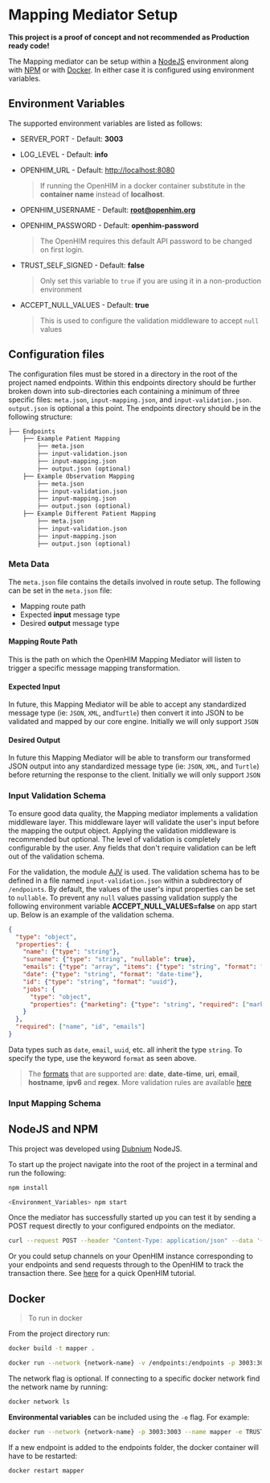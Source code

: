 # Mapping Mediator Setup

**This project is a proof of concept and not recommended as Production ready code!**

The Mapping mediator can be setup within a [NodeJS](https://nodejs.org/en/) environment along with [NPM](https://www.npmjs.com/) or with [Docker](https://docs.docker.com/). In either case it is configured using environment variables.

## Environment Variables

The supported environment variables are listed as follows:

- SERVER_PORT - Default: **3003**

- LOG_LEVEL - Default: **info**

- OPENHIM_URL - Default: <http://localhost:8080>

  > If running the OpenHIM in a docker container substitute in the **container name** instead of **localhost**.

- OPENHIM_USERNAME - Default: **root@openhim.org**

- OPENHIM_PASSWORD - Default: **openhim-password**

  > The OpenHIM requires this default API password to be changed on first login.

- TRUST_SELF_SIGNED - Default: **false**

  > Only set this variable to `true` if you are using it in a non-production environment

- ACCEPT_NULL_VALUES - Default: **true**

  > This is used to configure the validation middleware to accept `null` values

## Configuration files

The configuration files must be stored in a directory in the root of the project named endpoints. Within this endpoints directory should be further broken down into sub-directories each containing a minimum of three specific files: `meta.json`, `input-mapping.json`, and `input-validation.json`. `output.json` is optional a this point. The endpoints directory should be in the following structure:

```txt
├── Endpoints
    ├── Example Patient Mapping
        ├── meta.json
        ├── input-validation.json
        ├── input-mapping.json
        ├── output.json (optional)
    ├── Example Observation Mapping
        ├── meta.json
        ├── input-validation.json
        ├── input-mapping.json
        ├── output.json (optional)
    ├── Example Different Patient Mapping
        ├── meta.json
        ├── input-validation.json
        ├── input-mapping.json
        ├── output.json (optional)
```

### Meta Data

The `meta.json` file contains the details involved in route setup. The following can be set in the `meta.json` file:

- Mapping route path
- Expected **input** message type
- Desired **output** message type

#### Mapping Route Path

This is the path on which the OpenHIM Mapping Mediator will listen to trigger a specific message mapping transformation.

#### Expected Input

In future, this Mapping Mediator will be able to accept any standardized message type (ie: `JSON`, `XML`, and`Turtle`) then convert it into JSON to be validated and mapped by our core engine. Initially we will only support `JSON`

#### Desired Output

In future this Mapping Mediator will be able to transform our transformed JSON output into any standardized message type (ie: `JSON`, `XML`, and `Turtle`) before returning the response to the client. Initially we will only support `JSON`

### Input Validation Schema

To ensure good data quality, the Mapping mediator implements a validation middleware layer. This middleware layer will validate the user's input before the mapping the output object. Applying the validation middleware is recommended but optional. The level of validation is completely configurable by the user. Any fields that don't require validation can be left out of the validation schema.

For the validation, the module [AJV](https://www.npmjs.com/package/ajv) is used. The validation schema has to be defined in a file named `input-validation.json` within a subdirectory of `/endpoints`. By default, the values of the user's input properties can be set to `nullable`. To prevent any `null` values passing validation supply the following environment variable **ACCEPT_NULL_VALUES=false** on app start up. Below is an example of the validation schema.

```json
{
  "type": "object",
  "properties": {
    "name": {"type": "string"},
    "surname": {"type": "string", "nullable": true},
    "emails": {"type": "array", "items": {"type": "string", "format": "email"}},
    "date": {"type": "string", "format": "date-time"},
    "id": {"type": "string", "format": "uuid"},
    "jobs": {
      "type": "object",
      "properties": {"marketing": {"type": "string", "required": ["marketing"]}}
    }
  },
  "required": ["name", "id", "emails"]
}
```

Data types such as `date`, `email`, `uuid`, etc. all inherit the type `string`. To specify the type, use the keyword `format` as seen above.

> The [formats](https://github.com/epoberezkin/ajv/blob/master/KEYWORDS.md#format) that are supported are: **date**, **date-time**, **uri**, **email**, **hostname**, **ipv6** and **regex**. More validation rules are available [here](https://www.npmjs.com/package/ajv#validation-keywords)

### Input Mapping Schema

## NodeJS and NPM

This project was developed using [Dubnium](https://scotch.io/tutorials/whats-new-in-node-10-dubnium) NodeJS.

To start up the project navigate into the root of the project in a terminal and run the following:

```sh
npm install

<Environment_Variables> npm start
```

Once the mediator has successfully started up you can test it by sending a POST request directly to your configured endpoints on the mediator.

```bash
curl --request POST --header "Content-Type: application/json" --data '{"key1":"value1", "key2":"value2"}' http://localhost:3003/<path_configured_in_meta.json>
```

Or you could setup channels on your OpenHIM instance corresponding to your endpoints and send requests through to the OpenHIM to track the transaction there. See [here](https://github.com/jembi/openhim-mediator-tutorial/blob/master/0_Starting_OpenHIM.md#step-5---testing-the-openhim-routing) for a quick OpenHIM tutorial.

## Docker

> To run in docker

From the project directory run:

```sh
docker build -t mapper .

docker run --network {network-name} -v /endpoints:/endpoints -p 3003:3003 --name mapper mapper
```

The network flag is optional. If connecting to a specific docker network find the network name by running:

```sh
docker network ls
```

**Environmental variables** can be included using the `-e` flag. For example:

```sh
docker run --network {network-name} -p 3003:3003 --name mapper -e TRUST_SELF_SIGNED=true mapper
```

If a new endpoint is added to the endpoints folder, the docker container will have to be restarted:

```sh
docker restart mapper
```
